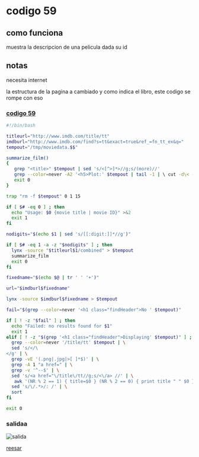 # codigo 59
## como funciona
muestra la descripcion de una pelicula dada su id

## notas
necesita internet

la estructura de la pagina a cambiado y como indica el libro, este codigo se rompe con eso

### [codigo 59](Recipes/59movieData.sh)

```bash
#!/bin/bash

titleurl="http://www.imdb.com/title/tt"
imdburl="http://www.imdb.com/find?s=tt&exact=true&ref_=fn_tt_ex&q="
tempout="/tmp/moviedata.$$"

summarize_film()
{
   grep "<title>" $tempout | sed 's/<[^>]*>//g;s/(more)//'
   grep --color=never -A2 '<h5>Plot:' $tempout | tail -1 | \ cut -d\< -f1 | fmt | sed 's/^/    /'
   exit 0
}

trap "rm -f $tempout" 0 1 15

if [ $# -eq 0 ] ; then
  echo "Usage: $0 {movie title | movie ID}" >&2
  exit 1
fi

nodigits="$(echo $1 | sed 's/[[:digit:]]*//g')"

if [ $# -eq 1 -a -z "$nodigits" ] ; then
  lynx -source "$titleurl$1/combined" > $tempout
  summarize_film
  exit 0
fi

fixedname="$(echo $@ | tr ' ' '+')"	

url="$imdburl$fixedname"

lynx -source $imdburl$fixedname > $tempout

fail="$(grep --color=never '<h1 class="findHeader">No ' $tempout)"

if [ ! -z "$fail" ] ; then
  echo "Failed: no results found for $1"
  exit 1
elif [ ! -z "$(grep '<h1 class="findHeader">Displaying' $tempout)" ] ; then
  grep --color=never '/title/tt' $tempout | \
  sed 's/</\
</g' | \
  grep -vE '(.png|.jpg|>[ ]*$)' | \
  grep -A 1 "a href=" | \
  grep -v '^--$' | \
  sed 's/<a href="\/title\/tt//g;s/<\/a> //' | \
   awk '(NR % 2 == 1) { title=$0 } (NR % 2 == 0) { print title " " $0 }' | \
  sed 's/\/.*>/: /' | \
  sort
fi

exit 0
```
### salidaa 
![salida](Salidas/59.png)

[reesar](README.md)